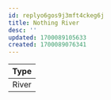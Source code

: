 ```yaml
---
id: replyo6gos9j3mft4ckeg6j
title: Nothing River
desc: ''
updated: 1700089105633
created: 1700089076341
---
```

|Type|
|:-:|
| River |
<br/>